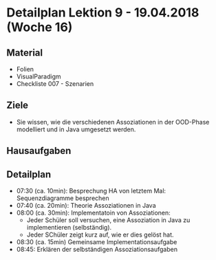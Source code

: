 Detailplan Lektion 9 - 19.04.2018 (Woche 16)
===========================================

Material
--------
* Folien
* VisualParadigm
* Checkliste 007 - Szenarien

Ziele
-----
* Sie wissen, wie die verschiedenen Assoziationen in der OOD-Phase modelliert und in Java umgesetzt werden.

Hausaufgaben
---------------


Detailplan
----------

* 07:30 (ca. 10min): Besprechung HA von letztem Mal: Sequenzdiagramme besprechen
* 07:40 (ca. 20min): Theorie Assoziationen in Java
* 08:00 (ca. 30min): Implementatoin von Assoziationen:
  * Jeder Schüler soll versuchen, eine Assoziation in Java zu implementieren (selbständig).
  * Jeder SChüler zeigt kurz auf, wie er dies gelöst hat.
* 08:30 (ca. 15min) Gemeinsame Implementationsaufgabe
* 08:45: Erklären der selbständigen Assoziationsaufgaben
